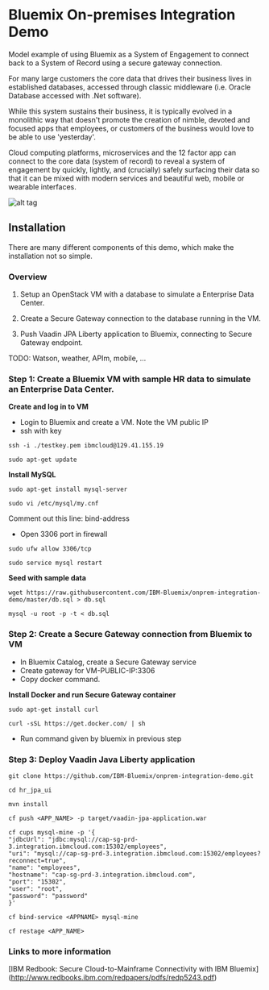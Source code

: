 # Bluemix On-premises Integration Demo
Model example of using Bluemix as a System of Engagement to connect back to a System of Record using a secure gateway connection.

For many large customers the core data that drives their business lives in established databases, accessed through classic middleware (i.e. Oracle Database accessed with .Net software).

While this system sustains their business, it is typically evolved in a monolithic way that doesn't promote the creation of nimble, devoted and focused apps that employees, or customers of the business would love to be able to use 'yesterday'.

Cloud computing platforms, microservices and the 12 factor app can connect to the core data (system of record) to reveal a system of engagement by quickly, lightly, and (crucially) safely surfacing their data so that it can be mixed with modern services and beautiful web, mobile or wearable interfaces.

![alt tag](https://raw.githubusercontent.com/IBM-Bluemix/onprem-integration-demo/master/Architecture.png?token=AFP3905kOoeJUFAYGzPbQgMuU_Q4RImlks5WBcJvwA%3D%3D)

## Installation
There are many different components of this demo, which make the installation not so simple. 

### Overview

1) Setup an OpenStack VM with a database to simulate a Enterprise Data Center.

2) Create a Secure Gateway connection to the database running in the VM.

3) Push Vaadin JPA Liberty application to Bluemix, connecting to Secure Gateway endpoint.

TODO: Watson, weather, APIm, mobile, ...

### Step 1: Create a Bluemix VM with sample HR data to simulate an Enterprise Data Center. 
**Create and log in to VM**

- Login to Bluemix and create a VM. Note the VM public IP
- ssh with key
```
ssh -i ./testkey.pem ibmcloud@129.41.155.19

sudo apt-get update
```

**Install MySQL**
```
sudo apt-get install mysql-server

sudo vi /etc/mysql/my.cnf 
```
Comment out this line: bind-address
- Open 3306 port in firewall
```
sudo ufw allow 3306/tcp

sudo service mysql restart
```

**Seed with sample data**

```
wget https://raw.githubusercontent.com/IBM-Bluemix/onprem-integration-demo/master/db.sql > db.sql

mysql -u root -p -t < db.sql
```

### Step 2: Create a Secure Gateway connection from Bluemix to VM
- In Bluemix Catalog, create a Secure Gateway service
- Create gateway for VM-PUBLIC-IP:3306
- Copy docker command.

**Install Docker and run Secure Gateway container**
```
sudo apt-get install curl

curl -sSL https://get.docker.com/ | sh
```
- Run command given by bluemix in previous step

### Step 3: Deploy Vaadin Java Liberty application
```
git clone https://github.com/IBM-Bluemix/onprem-integration-demo.git

cd hr_jpa_ui

mvn install

cf push <APP_NAME> -p target/vaadin-jpa-application.war

cf cups mysql-mine -p '{
"jdbcUrl": "jdbc:mysql://cap-sg-prd-3.integration.ibmcloud.com:15302/employees",
"uri": "mysql://cap-sg-prd-3.integration.ibmcloud.com:15302/employees?reconnect=true",
"name": "employees",
"hostname": "cap-sg-prd-3.integration.ibmcloud.com",
"port": "15302",
"user": "root",
"password": "password"
}'

cf bind-service <APPNAME> mysql-mine

cf restage <APP_NAME>
```
### Links to more information

[IBM Redbook: Secure Cloud-to-Mainframe Connectivity with IBM Bluemix] (http://www.redbooks.ibm.com/redpapers/pdfs/redp5243.pdf)
